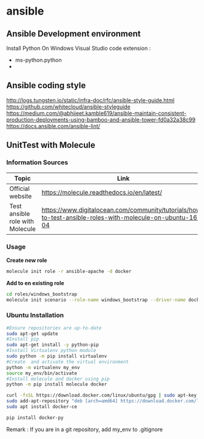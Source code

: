 # ansible

## Ansible Development environment
Install Python On Windows
Visual Studio code extension :  
* ms-python.python
* 

## Ansible coding style
http://logs.tungsten.io/static/infra-doc/rfc/ansible-style-guide.html
https://github.com/whitecloud/ansible-styleguide
https://medium.com/@abhijeet.kamble619/ansible-maintain-consistent-production-deployments-using-bamboo-and-ansible-tower-fd0a32a38c99
https://docs.ansible.com/ansible-lint/

## UnitTest with Molecule

### Information Sources
| Topic | Link |
| ----- | ---- |
Official website | https://molecule.readthedocs.io/en/latest/
Test ansible role with Molecule | https://www.digitalocean.com/community/tutorials/how-to-test-ansible-roles-with-molecule-on-ubuntu-16-04

### Usage

**Create new role**
```bash
molecule init role -r ansible-apache -d docker  
```

**Add to en existing role**
```bash
cd roles/windows_bootstrap
molecule init scenario --role-name windows_bootstrap --driver-name docker
```




### Ubuntu Installation
```bash
#Ensure repositories are up-to-date
sudo apt-get update
#Install pip
sudo apt-get install -y python-pip
#Install Virtualenv python module
sudo python -m pip install virtualenv
#Create  and activate the virtual environment
python -m virtualenv my_env
source my_env/bin/activate
#Install molecule and docker using pip
python -m pip install molecule docker

curl -fsSL https://download.docker.com/linux/ubuntu/gpg | sudo apt-key add -
sudo add-apt-repository "deb [arch=amd64] https://download.docker.com/linux/ubuntu $(lsb_release -cs) stable"
sudo apt install docker-ce

pip install docker-py
```

Remark : If you are in a git repository, add my_env to .gitignore